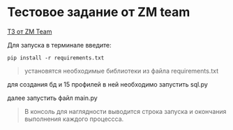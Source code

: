 # Тестовое задание от ZM team
<a href="https://docs.google.com/document/d/1n11Jvf4RJCwbA5eJkoOnFgZfeN3TwUSRG2suuDU1rn0/"> ТЗ от ZM Team </a>
<p>Для запуска в терминале введите:</p>

```
pip install -r requirements.txt
```
> установятся необходимые библиотеки из файла requirements.txt
<p>для создания бд и 15 профилей в ней необходимо запустить sql.py</p>
<p>далее запустить файл main.py</p>

>В консоль для наглядности выводится строка запуска и окончания выполнения каждого процессса.
